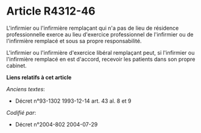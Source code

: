 # Article R4312-46

L'infirmier ou l'infirmière remplaçant qui n'a pas de lieu de résidence professionnelle exerce au lieu d'exercice
professionnel de l'infirmier ou de l'infirmière remplacé et sous sa propre responsabilité.

L'infirmier ou l'infirmière d'exercice libéral remplaçant peut, si l'infirmier ou l'infirmière remplacé en est d'accord,
recevoir les patients dans son propre cabinet.

**Liens relatifs à cet article**

_Anciens textes_:

  - Décret n°93-1302 1993-12-14 art. 43 al. 8 et 9

_Codifié par_:

  - Décret n°2004-802 2004-07-29
